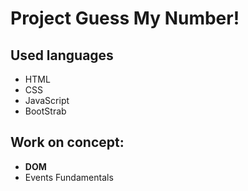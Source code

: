 # **Project Guess My Number!**

## Used languages
* HTML
* CSS
* JavaScript
* BootStrab

## Work on concept:
* **DOM** 
*  Events Fundamentals